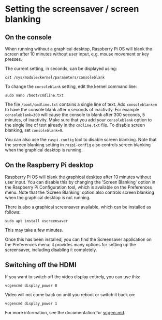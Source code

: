 # Setting the screensaver / screen blanking

## On the console

When running without a graphical desktop, Raspberry Pi OS will blank the screen after 10 minutes without user input, e.g. mouse movement or key presses.

The current setting, in seconds, can be displayed using:
```
cat /sys/module/kernel/parameters/consoleblank
```

To change the `consoleblank` setting, edit the kernel command line:

```
sudo nano /boot/cmdline.txt
```

The file `/boot/cmdline.txt` contains a single line of text. Add `consoleblank=n` to have the console blank after `n` seconds of inactivity. For example `consoleblank=300` will cause the console to blank after 300 seconds, 5 minutes, of inactivity. Make sure that you add your `consoleblank` option to the single line of text already in the `cmdline.txt` file. To disable screen blanking, set `consoleblank=0`.

You can also use the `raspi-config` tool to disable screen blanking. Note that the screen blanking setting in `raspi-config` also controls screen blanking when the graphical desktop is running.

## On the Raspberry Pi desktop

Raspberry Pi OS will blank the graphical desktop after 10 minutes without user input. You can disable this by changing the 'Screen Blanking' option in the Raspberry Pi Configuration tool, which is available on the Preferences menu. Note that the 'Screen Blanking' option also controls screen blanking when the graphical desktop is not running.

There is also a graphical screensaver available, which can be installed as follows:

```
sudo apt install xscreensaver
```

This may take a few minutes.

Once this has been installed, you can find the Screensaver application on the Preferences menu: it provides many options for setting up the screensaver, including disabling it completely.

## Switching off the HDMI

If you want to switch off the video display entirely, you can use this:

```shell
vcgencmd display_power 0
```

Video will not come back on until you reboot or switch it back on:

```shell
vcgencmd display_power 1
```

For more information, see the documentation for [vcgencmd](../raspbian/applications/vcgencmd.md).

